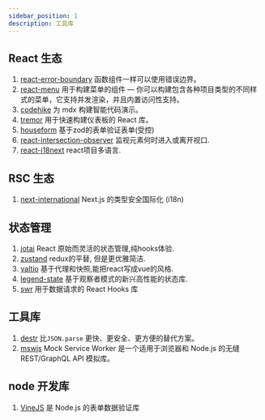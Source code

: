 ```yaml
---
sidebar_position: 1
description: 工具库
---
```


## React 生态

1. [react-error-boundary](https://github.com/bvaughn/react-error-boundary) 函数组件一样可以使用错误边界。
2. [react-menu](https://github.com/szhsin/react-menu) 用于构建菜单的组件 — 你可以构建包含各种项目类型的不同样式的菜单，它支持并发渲染，并且内置访问性支持。
3. [codehike](https://codehike.org/) 为 mdx 构建智能代码演示。
4. [tremor](https://www.tremor.so/) 用于快速构建仪表板的 React 库。
5. [houseform](https://houseform.dev/) 基于zod的表单验证表单(受控)
6. [react-intersection-observer](https://github.com/thebuilder/react-intersection-observer)  监视元素何时进入或离开视口.
7. [react-i18next](https://react.i18next.com/) react项目多语言.


## RSC 生态

1. [next-international](https://github.com/QuiiBz/next-international) Next.js 的类型安全国际化 (i18n)



## 状态管理

1. [jotai](https://jotai.org/) React 原始而灵活的状态管理,纯hooks体验.
2. [zustand](https://zustand-demo.pmnd.rs/) redux的平替, 但是更优雅简洁.
3. [valtio](https://valtio.pmnd.rs/) 基于代理和快照,能把react写成vue的风格.
4. [legend-state](https://legendapp.com/open-source/state/) 基于观察者模式的新兴高性能的状态库.
5. [swr](https://swr.vercel.app/zh-CN) 用于数据请求的 React Hooks 库


## 工具库

1. [destr](https://github.com/unjs/destr) 比`JSON.parse` 更快、更安全、更方便的替代方案。
2. [mswjs](https://github.com/mswjs/msw) Mock Service Worker 是一个适用于浏览器和 Node.js 的无缝 REST/GraphQL API 模拟库。



## node 开发库

1. [VineJS](https://github.com/vinejs/vine) 是 Node.js 的表单数据验证库
